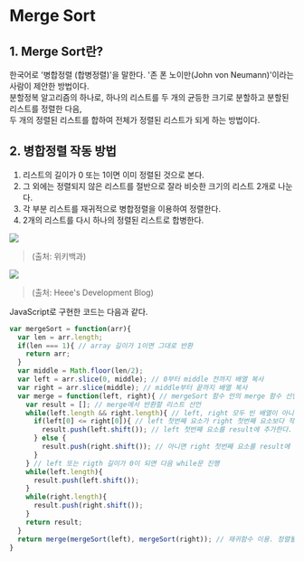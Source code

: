 # Merge Sort
## 1. Merge Sort란?
한국어로 '병합정렬 (합병정렬)'을 말한다. '존 폰 노이만(John von Neumann)'이라는 사람이 제안한 방법이다.<br>
분할정복 알고리즘의 하나로, 하나의 리스트를 두 개의 균등한 크기로 분할하고 분할된 리스트를 정렬한 다음, <br>
두 개의 정렬된 리스트를 합하여 전체가 정렬된 리스트가 되게 하는 방법이다.

## 2. 병합정렬 작동 방법
1. 리스트의 길이가 0 또는 1이면 이미 정렬된 것으로 본다.
2. 그 외에는 정렬되지 않은 리스트를 절반으로 잘라 비슷한 크기의 리스트 2개로 나눈다.
3. 각 부분 리스트를 재귀적으로 병합정렬을 이용하여 정렬한다.
3. 2개의 리스트를 다시 하나의 정렬된 리스트로 합병한다.

<img src="https://upload.wikimedia.org/wikipedia/commons/c/cc/Merge-sort-example-300px.gif"><br>
> (출처: 위키백과)

<img src="https://gmlwjd9405.github.io/images/algorithm-merge-sort/merge-sort-concepts.png"></br>
> (출처: Heee's Development Blog)

JavaScript로 구현한 코드는 다음과 같다.
``` javascript
var mergeSort = function(arr){
  var len = arr.length;
  if(len === 1){ // array 길이가 1이면 그대로 반환
    return arr;
  }
  var middle = Math.floor(len/2);
  var left = arr.slice(0, middle); // 0부터 middle 전까지 배열 복사
  var right = arr.slice(middle); // middle부터 끝까지 배열 복사
  var merge = function(left, right){ // mergeSort 함수 안의 merge 함수 선언
    var result = []; // merge에서 반환할 리스트 선언
    while(left.length && right.length){ // left, right 모두 빈 배열이 아니면(0은 falsy한 값. false로 친다)
      if(left[0] <= right[0]){ // left 첫번째 요소가 right 첫번째 요소보다 작거나 같으면
        result.push(left.shift()); // left 첫번째 요소를 result에 추가한다. left.length는 -1
      } else {
        result.push(right.shift()); // 아니면 right 첫번째 요소를 result에 추가한다. right.length는 -1
      }
    } // left 또는 rigth 길이가 0이 되면 다음 while문 진행
    while(left.length){
      result.push(left.shift());
    }
    while(right.length){
      result.push(right.shift());
    }
    return result;
  }
  return merge(mergeSort(left), mergeSort(right)); // 재귀함수 이용. 정렬될 때까지 반복.
} 
```
